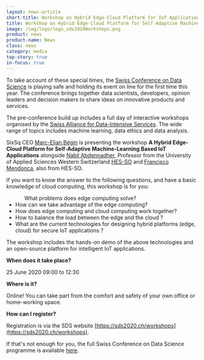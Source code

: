 ```yaml
---
layout: news-article
short-title: Workshop on Hybrid Edge-Cloud Platform for IoT Applications
title: Workshop on Hybrid Edge-Cloud Platform for Self-Adaptive Machine-Learning Based IoT Applications
image: /img/logo/logo_sds2020Workshops.png
product: news
product-name: News
class: news
category: media
top-story: true
in-focus: true
---
```


To take account of these special times, the [Swiss Conference on Data Science](https://sds2020.ch/) is playing safe and holding its event on line for the first time this year. The conference brings together data scientists, developers, opinion leaders and decision makers to share ideas on innovative products and services. 

The pre-conference build up includes a full day of interactive workshops organised by the [Swiss Alliance for Data-Intensive Services](https://data-service-alliance.ch/). The wide range of topics includes machine learning, data ethics and data analysis. 

SixSq CEO [Marc-Elian Bégin](https://www.linkedin.com/in/mebster/) is presenting the workshop **A Hybrid Edge-Cloud Platform for Self-Adaptive Machine-Learning Based IoT Applications** alongside [Nabil Abdennadher](https://www.linkedin.com/in/nabil-abdennadher-0446802/), Professor from the University of Applied Sciences Western Switzerland [HES-SO](https://www.hes-so.ch/) and [Francisco Mendonca](https://www.linkedin.com/in/francisco-mendonca/), also from HES-SO.

If you want to know the answer to the following questions, and have a basic knowledge of cloud computing, this workshop is for you:

<ul>
<ul>What problems does edge computing solve?</ul>
<li>How can we take advantage of the edge computing?</li>
<li>How does edge computing and cloud computing work together?</li>
<li>How to balance the load between the edge and the cloud ?</li>
<li>What are the current technologies for designing hybrid platforms (edge, cloud) for secure IoT  applications ?</li> 
</ul>


The workshop includes the hands-on demo of the above technologies and an open-source platform for intelligent IoT applications. 

**When does it take place?**

25 June 2020 09:00 to 12:30

**Where is it?**

Online! You can take part from the comfort and safety of your own office or home-working space.

**How can I register?**

Registration is via the SDS website [https://sds2020.ch/workshops](https://sds2020.ch/workshops).

If that's not enough for you, the full Swiss Conference on Data Science programme is available [here](https://sds2020.ch/conference-program).
  